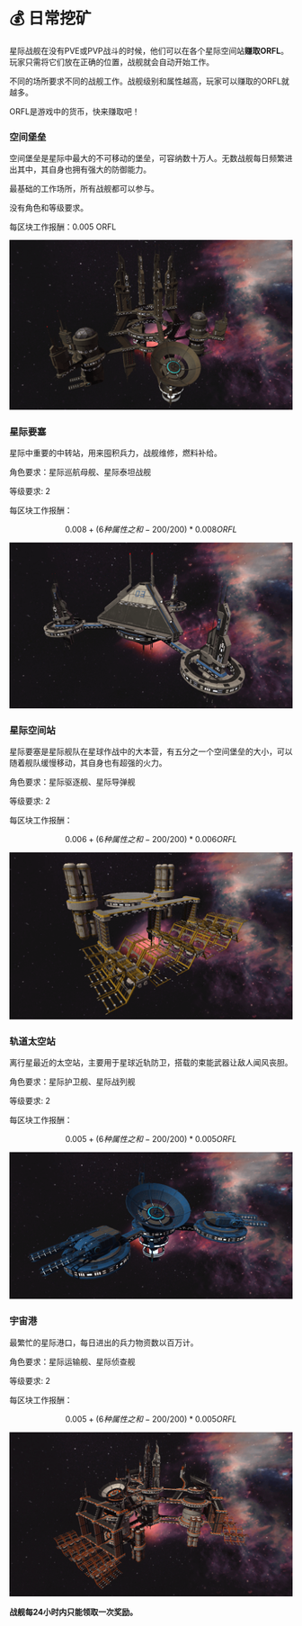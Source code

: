 # 💰 日常挖矿

星际战舰在没有PVE或PVP战斗的时候，他们可以在各个星际空间站**赚取ORFL**。玩家只需将它们放在正确的位置，战舰就会自动开始工作。

不同的场所要求不同的战舰工作。战舰级别和属性越高，玩家可以赚取的ORFL就越多。

ORFL是游戏中的货币，快来赚取吧！

### **空间堡垒**

空间堡垒是星际中最大的不可移动的堡垒，可容纳数十万人。无数战舰每日频繁进出其中，其自身也拥有强大的防御能力。

最基础的工作场所，所有战舰都可以参与。

没有角色和等级要求。

每区块工作报酬：0.005 ORFL

![](../.gitbook/assets/1.png)

### **星际要塞**&#x20;

星际中重要的中转站，用来囤积兵力，战舰维修，燃料补给。

角色要求：星际巡航母舰、星际泰坦战舰

等级要求: 2

每区块工作报酬：

$$
0.008+(6种属性之和-200/200)*0.008 ORFL
$$

![](<../.gitbook/assets/3 (1) (1).png>)

### **星际空间站**

星际要塞是星际舰队在星球作战中的大本营，有五分之一个空间堡垒的大小，可以随着舰队缓慢移动，其自身也有超强的火力。

角色要求：星际驱逐舰、星际导弹舰

等级要求: 2

每区块工作报酬：

$$
0.006+(6种属性之和-200/200)*0.006 ORFL
$$

![](<../.gitbook/assets/5 (1) (1).png>)

### **轨道太空站**&#x20;

离行星最近的太空站，主要用于星球近轨防卫，搭载的束能武器让敌人闻风丧胆。

角色要求：星际护卫舰、星际战列舰

等级要求: 2

每区块工作报酬：

$$
0.005+(6种属性之和-200/200)*0.005 ORFL
$$

![](<../.gitbook/assets/2 (1) (1).png>)

### **宇宙港**

最繁忙的星际港口，每日进出的兵力物资数以百万计。

角色要求：星际运输舰、星际侦查舰

等级要求: 2

每区块工作报酬：

$$
0.005+(6种属性之和-200/200)*0.005 ORFL
$$

![](../.gitbook/assets/4.png)

**战舰每24小时内只能领取一次奖励。**
